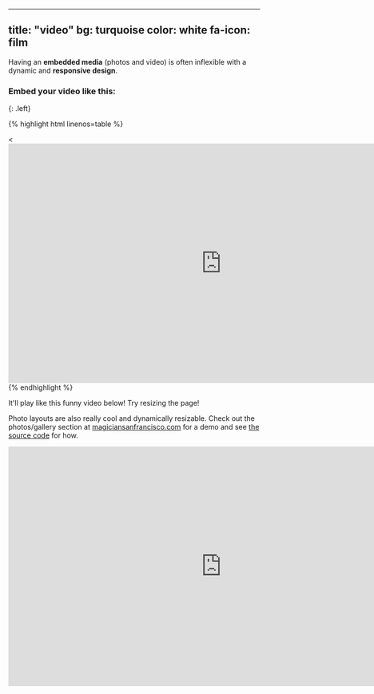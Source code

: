 
---
title: "video"
bg: turquoise
color: white
fa-icon: film
---

Having an **embedded media** (photos and video) is often inflexible with a dynamic and **responsive design**.

### Embed your video like this:
{: .left}

{% highlight html linenos=table %}
<div class="icontain">
  <<iframe width="852" height="480" src="https://www.porntrex.com/embed/1359838" frameborder="0" allowfullscreen webkitallowfullscreen mozallowfullscreen oallowfullscreen msallowfullscreen></iframe>
</div>
{% endhighlight %}

It'll play like this funny video below! Try resizing the page!

Photo layouts are also really cool and dynamically resizable. Check out the photos/gallery section at [magiciansanfrancisco.com](http://magiciansanfrancisco.com) for a demo and see [the source code](https://github.com/strongrobert/MagicianSanFrancisco) for how.

<div class="icontain"><iframe width="852" height="480" src="https://www.porntrex.com/embed/1359838" frameborder="0" allowfullscreen webkitallowfullscreen mozallowfullscreen oallowfullscreen msallowfullscreen></iframe></div>
